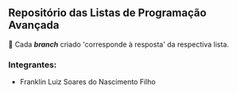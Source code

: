 ## Repositório das Listas de Programação Avançada
:speech_balloon: Cada **_branch_** criado 'corresponde à resposta' da respectiva lista.

### Integrantes:

* Franklin Luiz Soares do Nascimento Filho